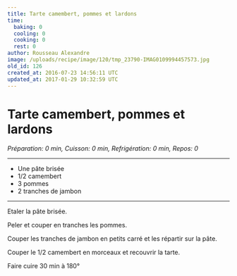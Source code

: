 ```yaml
---
title: Tarte camembert, pommes et lardons
time:
  baking: 0
  cooling: 0
  cooking: 0
  rest: 0
author: Rousseau Alexandre
image: /uploads/recipe/image/120/tmp_23790-IMAG0109994457573.jpg
old_id: 126
created_at: 2016-07-23 14:56:11 UTC
updated_at: 2017-01-29 10:32:59 UTC
---
```


# Tarte camembert, pommes et lardons



*Préparation: 0 min, Cuisson: 0 min, Refrigération: 0 min, Repos: 0*

---

- Une pâte brisée
- 1/2 camembert
- 3 pommes
- 2 tranches de jambon

---

Etaler la pâte brisée.

Peler et couper en tranches les pommes.

Couper les tranches de jambon en petits carré et les répartir sur la pâte.

Couper le 1/2 camembert en morceaux et recouvrir la tarte.

Faire cuire 30 min à 180°
